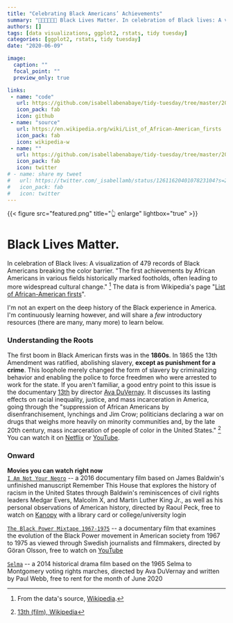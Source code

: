 ```yaml
---
title: "Celebrating Black Americans’ Achievements"
summary: "✊🏿✊🏾✊🏽 Black Lives Matter. In celebration of Black lives: A visualization of Black Americans breaking the color barrier & achieving firsts in various fields throughout history"
authors: []
tags: [data visualizations, ggplot2, rstats, tidy tuesday]
categories: [ggplot2, rstats, tidy tuesday]
date: "2020-06-09"

image:
  caption: ""
  focal_point: ""
  preview_only: true

links:
 - name: "code"
   url: https://github.com/isabellabenabaye/tidy-tuesday/tree/master/2020/24_black achievements
   icon_pack: fab
   icon: github
 - name: "source"
   url: https://en.wikipedia.org/wiki/List_of_African-American_firsts
   icon_pack: fab
   icon: wikipedia-w
 - name: ""
   url: https://github.com/isabellabenabaye/tidy-tuesday/tree/master/2020/24_black achievements
   icon_pack: fab
   icon: twitter
# - name: share my tweet
#   url: https://twitter.com/_isabellamb/status/1261162040107823104?s=20
#   icon_pack: fab
#   icon: twitter
---
```

{{< figure src="featured.png" title="👆 enlarge" lightbox="true" >}}

# Black Lives Matter. 
In celebration of Black lives: A visualization of 479 records of Black Americans breaking the color barrier. "The first achievements by African Americans in various fields historically marked footholds, often leading to more widespread cultural change." [^1] The data is from Wikipedia's page "[List of African-American firsts](https://en.wikipedia.org/wiki/List_of_African-American_firsts)".

[^1]: From the data's source, [Wikipedia](https://en.wikipedia.org/wiki/List_of_African-American_firsts).

I'm not an expert on the deep history of the Black experience in America. I'm continuously learning however, and will share a *few* introductory resources (there are many, many more) to learn below.

### Understanding the Roots

The first boom in Black American firsts was in the **1860s**. In 1865 the 13th Amendment was ratified, abolishing slavery, **except as punishment for a crime**. This loophole merely changed the form of slavery by criminalizing behavior and enabling the police to force freedmen who were arrested to work for the state. If you aren't familiar, a good entry point to this issue is the documentary [13th](https://en.wikipedia.org/wiki/13th_(film)) by director [Ava DuVernay](http://www.avaduvernay.com/about). It discusses its lasting effects on racial inequality, justice, and mass incarceration in America, going through the "suppression of African Americans by disenfranchisement, lynchings and Jim Crow; politicians declaring a war on drugs that weighs more heavily on minority communities and, by the late 20th century, mass incarceration of people of color in the United States." [^2] You can watch it on [Netflix](https://www.netflix.com/title/80091741) or [YouTube](https://www.youtube.com/watch?v=krfcq5pF8u8).

[^2]: [13th (film), Wikipedia](https://en.wikipedia.org/wiki/13th_(film))

### Onward

**Movies you can watch right now**   
[`I Am Not Your Negro`](https://en.wikipedia.org/wiki/I_Am_Not_Your_Negro) -- a 2016 documentary film based on James Baldwin's unfinished manuscript Remember This House that explores the history of racism in the United States through Baldwin's reminiscences of civil rights leaders Medgar Evers, Malcolm X, and Martin Luther King Jr., as well as his personal observations of American history, directed by Raoul Peck, free to watch on [Kanopy](https://www.kanopy.com/) with a library card or college/university login

[`The Black Power Mixtape 1967-1975`](https://en.wikipedia.org/wiki/The_Black_Power_Mixtape_1967–1975) -- a documentary film that examines the evolution of the Black Power movement in American society from 1967 to 1975 as viewed through Swedish journalists and filmmakers, directed by Göran Olsson, free to watch on [YouTube](https://www.youtube.com/watch?v=O_dCL2F571Q)

[`Selma`](https://en.wikipedia.org/wiki/Selma_(film)) --  a 2014 historical drama film based on the 1965 Selma to Montgomery voting rights marches, directed by Ava DuVernay and written by Paul Webb, free to rent for the month of June 2020



